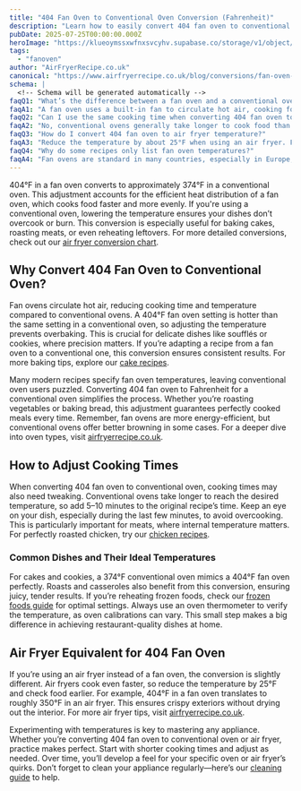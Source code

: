 ```yaml
---
title: "404 Fan Oven to Conventional Oven Conversion (Fahrenheit)"
description: "Learn how to easily convert 404 fan oven to conventional oven in Fahrenheit for perfect baking results every time. Get the exact temperature now!"
pubDate: 2025-07-25T00:00:00.000Z
heroImage: "https://klueoymssxwfnxsvcyhv.supabase.co/storage/v1/object/public/Shmucket/404-fan-oven-to-conventional-oven-conversion-fahrenheit.png"
tags:
  - "fanoven"
author: "AirFryerRecipe.co.uk"
canonical: "https://www.airfryerrecipe.co.uk/blog/conversions/fan-oven-to-fahrenheit/404-fan-oven-to-conventional-oven-conversion-fahrenheit"
schema: |
  <!-- Schema will be generated automatically -->
faqQ1: "What’s the difference between a fan oven and a conventional oven?"
faqA1: "A fan oven uses a built-in fan to circulate hot air, cooking food faster and more evenly. A conventional oven relies on natural heat circulation, often requiring higher temperatures or longer cooking times. Fan ovens are more energy-efficient but may dry out some dishes faster."
faqQ2: "Can I use the same cooking time when converting 404 fan oven to conventional oven?"
faqA2: "No, conventional ovens generally take longer to cook food than fan ovens. When converting 404 fan oven to conventional oven, add 5–10 minutes to the original cooking time. Always check your dish a few minutes early to avoid overcooking."
faqQ3: "How do I convert 404 fan oven to air fryer temperature?"
faqA3: "Reduce the temperature by about 25°F when using an air fryer. For example, 404°F in a fan oven becomes roughly 350°F in an air fryer. Air fryers cook faster, so start checking your food halfway through the recommended time."
faqQ4: "Why do some recipes only list fan oven temperatures?"
faqA4: "Fan ovens are standard in many countries, especially in Europe, so recipes often default to these settings. If you’re using a conventional oven, always check for conversion guidelines or adjust the temperature and time as needed. Our <a href=https://www.airfryerrecipe.co.uk/air-fryer-conversion-chart>conversion chart</a> can help."
---
```

<p>404°F in a fan oven converts to approximately 374°F in a conventional oven. This adjustment accounts for the efficient heat distribution of a fan oven, which cooks food faster and more evenly. If you're using a conventional oven, lowering the temperature ensures your dishes don’t overcook or burn. This conversion is especially useful for baking cakes, roasting meats, or even reheating leftovers. For more detailed conversions, check out our <a href=https://www.airfryerrecipe.co.uk/air-fryer-conversion-chart>air fryer conversion chart</a>.</p>

<h2>Why Convert 404 Fan Oven to Conventional Oven?</h2>
<p>Fan ovens circulate hot air, reducing cooking time and temperature compared to conventional ovens. A 404°F fan oven setting is hotter than the same setting in a conventional oven, so adjusting the temperature prevents overbaking. This is crucial for delicate dishes like soufflés or cookies, where precision matters. If you’re adapting a recipe from a fan oven to a conventional one, this conversion ensures consistent results. For more baking tips, explore our <a href=https://www.airfryerrecipe.co.uk/recipe-category/cakes>cake recipes</a>.</p>

<p>Many modern recipes specify fan oven temperatures, leaving conventional oven users puzzled. Converting 404 fan oven to Fahrenheit for a conventional oven simplifies the process. Whether you’re roasting vegetables or baking bread, this adjustment guarantees perfectly cooked meals every time. Remember, fan ovens are more energy-efficient, but conventional ovens offer better browning in some cases. For a deeper dive into oven types, visit <a href=https://www.airfryerrecipe.co.uk>airfryerrecipe.co.uk</a>.</p>

<h2>How to Adjust Cooking Times</h2>
<p>When converting 404 fan oven to conventional oven, cooking times may also need tweaking. Conventional ovens take longer to reach the desired temperature, so add 5–10 minutes to the original recipe’s time. Keep an eye on your dish, especially during the last few minutes, to avoid overcooking. This is particularly important for meats, where internal temperature matters. For perfectly roasted chicken, try our <a href=https://www.airfryerrecipe.co.uk/recipe-category/chicken>chicken recipes</a>.</p>

<h3>Common Dishes and Their Ideal Temperatures</h3>
<p>For cakes and cookies, a 374°F conventional oven mimics a 404°F fan oven perfectly. Roasts and casseroles also benefit from this conversion, ensuring juicy, tender results. If you’re reheating frozen foods, check our <a href=https://www.airfryerrecipe.co.uk/recipe-category/frozen-foods>frozen foods guide</a> for optimal settings. Always use an oven thermometer to verify the temperature, as oven calibrations can vary. This small step makes a big difference in achieving restaurant-quality dishes at home.</p>

<h2>Air Fryer Equivalent for 404 Fan Oven</h2>
<p>If you’re using an air fryer instead of a fan oven, the conversion is slightly different. Air fryers cook even faster, so reduce the temperature by 25°F and check food earlier. For example, 404°F in a fan oven translates to roughly 350°F in an air fryer. This ensures crispy exteriors without drying out the interior. For more air fryer tips, visit <a href=https://www.airfryerrecipe.co.uk>airfryerrecipe.co.uk</a>.</p>

<p>Experimenting with temperatures is key to mastering any appliance. Whether you’re converting 404 fan oven to conventional oven or air fryer, practice makes perfect. Start with shorter cooking times and adjust as needed. Over time, you’ll develop a feel for your specific oven or air fryer’s quirks. Don’t forget to clean your appliance regularly—here’s our <a href=https://www.airfryerrecipe.co.uk/air-fryer-cleaner>cleaning guide</a> to help.</p>
